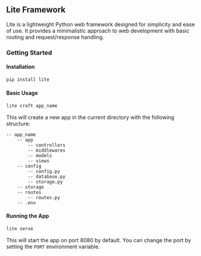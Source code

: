 ## Lite Framework

Lite is a lightweight Python web framework designed for simplicity and ease of use. It provides a minimalistic approach to web development with basic routing and request/response handling.

### Getting Started

#### Installation

```bash
pip install lite
```

#### Basic Usage

```python
lite craft app_name
```

This will create a new app in the current directory with the following structure:

    -- app_name
        -- app
            -- controllers
            -- middlewares
            -- models
            -- views
        -- config
            -- config.py
            -- database.py
            -- storage.py
        -- storage
        -- routes
            -- routes.py
        -- .env

#### Running the App

```bash
lite serve
```

This will start the app on port 8080 by default. You can change the port by setting the `PORT` environment variable.
